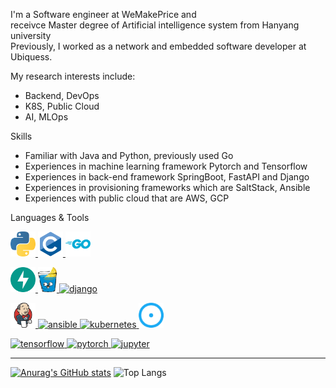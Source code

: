 <!--
**ideyedi/ideyedi** is a ✨ _special_ ✨ repository because its `README.md` (this file) appears on your GitHub profile.

Here are some ideas to get you started:

### Hi there 👋
- I’m working on WeMakePrice
- currently studying Machine Learning
- Recommended system, unsupervised-learning
- 🔭 I’m currently working on ...
- 🌱 I’m currently learning ...
- 👯 I’m looking to collaborate on ...
- 🤔 I’m looking for help with ...
- 💬 Ask me about ...
- 📫 How to reach me: ...
- 😄 Pronouns: ...
- ⚡ Fun fact: ...
-->

I'm a Software engineer at WeMakePrice and  
receivce Master degree of Artificial intelligence system from Hanyang university  
Previously, I worked as a network and embedded software developer at Ubiquess.

My research interests include:  
- Backend, DevOps
- K8S, Public Cloud
- AI, MLOps    

Skills  
- Familiar with Java and Python, previously used Go
- Experiences in machine learning framework Pytorch and Tensorflow  
- Experiences in back-end framework SpringBoot, FastAPI and Django
- Experiences in provisioning frameworks which are SaltStack, Ansible  
- Experiences with public cloud that are AWS, GCP

Languages & Tools  
<p align="left">

<!-- Language -->
<a href="https://www.python.org" target="_blank" rel="noreferrer"> <img src="https://github.com/ideyedi/ideyedi/blob/main/logos/python.png" alt="python" width="40" height="40"/> </a>
<a href="https://www.cprogramming.com/" target="_blank" rel="noreferrer"> <img src="https://raw.githubusercontent.com/devicons/devicon/master/icons/c/c-original.svg" alt="c" width="40" height="40"/> </a>
<a href="https://go.dev" target="_blank" rel="noreferrer"> <img src="https://github.com/ideyedi/ideyedi/blob/main/logos/golang-icon.svg" alt="go" width="40" height="40"/> </a>  

<!-- Framework -->
<a href="https://fastapi.tiangolo.com/ko/" target="_blank" rel="noreferrer"> <img src="https://github.com/ideyedi/ideyedi/blob/main/logos/fastapi-icon.svg" alt="fastapi" width="40" height="40"/> </a>
<a href="https://github.com/gin-gonic/gin" target="_blank" rel="noreferrer"> <img src="https://github.com/ideyedi/ideyedi/blob/main/logos/go-gin-icon.png" alt="gin" width="30" height="40"/> </a>
<a href="https://www.djangoproject.com" target="_blank" rel="noreferrer"> <img src="https://www.vectorlogo.zone/logos/djangoproject/djangoproject-icon.svg" alt="django" width="40" height="40"/> </a>  

<!-- Tools -->
<a href="https://www.jenkins.io" target="_blank" rel="noreferrer"> <img src="https://github.com/ideyedi/ideyedi/blob/main/logos/jenkins-icon.svg" alt="jenkins" width="40" height="40"/> </a>
<a href="https://www.ansible.com" target="_blank" rel="noreferrer"> <img src="https://www.vectorlogo.zone/logos/ansible/ansible-icon.svg" alt="ansible" width="40" height="40"/> </a>
<a href="https://kubernetes.io" target="_blank" rel="noreferrer"> <img src="https://www.vectorlogo.zone/logos/kubernetes/kubernetes-icon.svg" alt="kubernetes" width="40" height="40"/> </a>
<a href="https://github.com/pinpoint-apm/pinpoint" target="_blank" rel="noreferrer"> <img src="https://github.com/ideyedi/ideyedi/blob/main/logos/pinpoint-icon.png" alt="pinpoint" width="40" height="40"/> </a>  

<!-- AI -->
<a href="https://www.tensorflow.org" target="_blank" rel="noreferrer"> <img src="https://www.vectorlogo.zone/logos/tensorflow/tensorflow-icon.svg" alt="tensorflow" width="40" height="40"/> </a>
<a href="https://pytorch.org" target="_blank" rel="noreferrer"> <img src="https://www.vectorlogo.zone/logos/pytorch/pytorch-icon.svg" alt="pytorch" width="40" height="40"/> </a>
<a href="https://jupyter.org" target="_blank" rel="noreferrer"> <img src="https://www.vectorlogo.zone/logos/jupyter/jupyter-ar21.svg" alt="jupyter" width="80" height="40"/> </a>  

</p>

----
[![Anurag's GitHub stats](https://github-readme-stats.vercel.app/api?username=ideyedi&show_icons=true&theme=cobalt)](https://github.com/anuraghazra/github-readme-stats)
![Top Langs](https://github-readme-stats.vercel.app/api/top-langs/?username=ideyedi&langs_count=4&theme=cobalt)  

